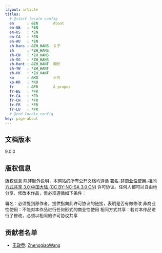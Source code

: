 ```yaml
---
layout: article
titles:
  # @start locale config
  en      : &EN       About
  en-GB   : *EN
  en-US   : *EN
  en-CA   : *EN
  en-AU   : *EN
  zh-Hans : &ZH_HANS  关于
  zh      : *ZH_HANS
  zh-CN   : *ZH_HANS
  zh-SG   : *ZH_HANS
  zh-Hant : &ZH_HANT  關於
  zh-TW   : *ZH_HANT
  zh-HK   : *ZH_HANT
  ko      : &KO       소개
  ko-KR   : *KO
  fr      : &FR       À propos
  fr-BE   : *FR
  fr-CA   : *FR
  fr-CH   : *FR
  fr-FR   : *FR
  fr-LU   : *FR
  # @end locale config
key: page-about
---
```


## 文档版本

9.0.0

## 版权信息

版权信息
除非额外说明，本网站的所有公开文档均遵循 [署名-非商业性使用-相同方式共享 3.0 中国大陆 (CC BY-NC-SA 3.0 CN)](https://creativecommons.org/licenses/by-nc-sa/3.0/cn/) 许可协议。任何人都可以自由地分享、修改本作品，但必须遵循如下条件：

署名：必须提到原作者，提供指向此许可协议的链接，表明是否有做修改
非商业性使用：不能对本作品进行任何形式的商业性使用
相同方式共享：若对本作品进行了修改，必须以相同的许可协议共享

## 贡献者名单

- [王政乔](http://me.zhengqiao.wang): [ZhengqiaoWang](https://github.com/ZhengqiaoWang/)
